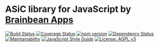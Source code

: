 # ASiC library for JavaScript by [Brainbean Apps](https://brainbeanapps.com)

[![Build Status](https://img.shields.io/travis/brainbeanapps/asicjs.svg)](https://travis-ci.org/brainbeanapps/asicjs)
[![Coverage Status](https://img.shields.io/coveralls/github/brainbeanapps/asicjs.svg)](https://coveralls.io/github/brainbeanapps/asicjs?branch=master)
[![npm version](https://badge.fury.io/js/asicjs.svg)](https://badge.fury.io/js/asicjs)
[![Dependency Status](https://img.shields.io/librariesio/github/brainbeanapps/asicjs.svg)](https://libraries.io/github/brainbeanapps/asicjs)
[![Maintainability](https://api.codeclimate.com/v1/badges/904247f260431233130c/maintainability)](https://codeclimate.com/github/brainbeanapps/asicjs/maintainability)
[![JavaScript Style Guide](https://img.shields.io/badge/code_style-standard-brightgreen.svg)](https://standardjs.com)
[![License: AGPL v3](https://img.shields.io/badge/License-AGPL%20v3-blue.svg)](https://www.gnu.org/licenses/agpl-3.0)
